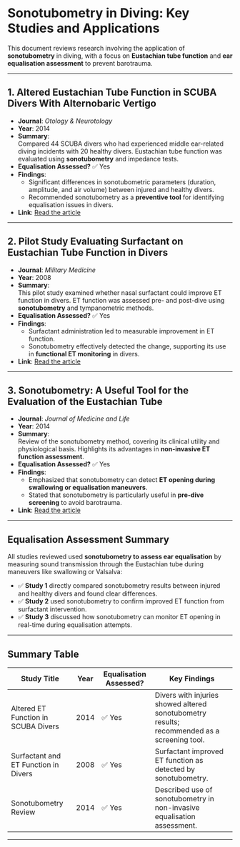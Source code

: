 # Sonotubometry in Diving: Key Studies and Applications

This document reviews research involving the application of **sonotubometry** in diving, with a focus on **Eustachian tube function** and **ear equalisation assessment** to prevent barotrauma.

---

## 1. Altered Eustachian Tube Function in SCUBA Divers With Alternobaric Vertigo

- **Journal**: *Otology & Neurotology*
- **Year**: 2014
- **Summary**:  
  Compared 44 SCUBA divers who had experienced middle ear-related diving incidents with 20 healthy divers. Eustachian tube function was evaluated using **sonotubometry** and impedance tests.
- **Equalisation Assessed?** ✅ Yes  
- **Findings**:  
  - Significant differences in sonotubometric parameters (duration, amplitude, and air volume) between injured and healthy divers.
  - Recommended sonotubometry as a **preventive tool** for identifying equalisation issues in divers.
- **Link**: [Read the article](https://journals.lww.com/otology-neurotology/Abstract/2014/06000/Altered_Eustachian_Tube_Function_in_SCUBA_Divers.19.aspx)

---

## 2. Pilot Study Evaluating Surfactant on Eustachian Tube Function in Divers

- **Journal**: *Military Medicine*
- **Year**: 2008
- **Summary**:  
  This pilot study examined whether nasal surfactant could improve ET function in divers. ET function was assessed pre- and post-dive using **sonotubometry** and tympanometric methods.
- **Equalisation Assessed?** ✅ Yes  
- **Findings**:  
  - Surfactant administration led to measurable improvement in ET function.
  - Sonotubometry effectively detected the change, supporting its use in **functional ET monitoring** in divers.
- **Link**: [Read the article](https://academic.oup.com/milmed/article/173/12/1225/4265801)

---

## 3. Sonotubometry: A Useful Tool for the Evaluation of the Eustachian Tube

- **Journal**: *Journal of Medicine and Life*
- **Year**: 2014
- **Summary**:  
  Review of the sonotubometry method, covering its clinical utility and physiological basis. Highlights its advantages in **non-invasive ET function assessment**.
- **Equalisation Assessed?** ✅ Yes  
- **Findings**:  
  - Emphasized that sonotubometry can detect **ET opening during swallowing or equalisation maneuvers**.
  - Stated that sonotubometry is particularly useful in **pre-dive screening** to avoid barotrauma.
- **Link**: [Read the article](https://medandlife.org/wp-content/uploads/JMedLife-07-604.pdf)

---

## Equalisation Assessment Summary

All studies reviewed used **sonotubometry to assess ear equalisation** by measuring sound transmission through the Eustachian tube during maneuvers like swallowing or Valsalva:

- ✅ **Study 1** directly compared sonotubometry results between injured and healthy divers and found clear differences.
- ✅ **Study 2** used sonotubometry to confirm improved ET function from surfactant intervention.
- ✅ **Study 3** discussed how sonotubometry can monitor ET opening in real-time during equalisation attempts.

---

## Summary Table

| Study Title | Year | Equalisation Assessed? | Key Findings |
|-------------|------|------------------------|--------------|
| Altered ET Function in SCUBA Divers | 2014 | ✅ Yes | Divers with injuries showed altered sonotubometry results; recommended as a screening tool. |
| Surfactant and ET Function in Divers | 2008 | ✅ Yes | Surfactant improved ET function as detected by sonotubometry. |
| Sonotubometry Review | 2014 | ✅ Yes | Described use of sonotubometry in non-invasive equalisation assessment. |

---

